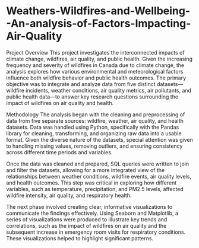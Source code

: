 # Weathers-Wildfires-and-Wellbeing--An-analysis-of-Factors-Impacting-Air-Quality
Project Overview
This project investigates the interconnected impacts of climate change, wildfires, air quality, and public health. Given the increasing frequency and severity of wildfires in Canada due to climate change, the analysis explores how various environmental and meteorological factors influence both wildfire behavior and public health outcomes. The primary objective was to integrate and analyze data from five distinct datasets—wildfire incidents, weather conditions, air quality metrics, air pollutants, and public health data—to answer key research questions surrounding the impact of wildfires on air quality and health.

Methodology
The analysis began with the cleaning and preprocessing of data from five separate sources: wildfire, weather, air quality, and health datasets. Data was handled using Python, specifically with the Pandas library for cleaning, transforming, and organizing raw data into a usable format. Given the diverse nature of the datasets, special attention was given to handling missing values, removing outliers, and ensuring consistency across different time periods and variables.

Once the data was cleaned and prepared, SQL queries were written to join and filter the datasets, allowing for a more integrated view of the relationships between weather conditions, wildfire events, air quality levels, and health outcomes. This step was critical in exploring how different variables, such as temperature, precipitation, and PM2.5 levels, affected wildfire intensity, air quality, and respiratory health.

The next phase involved creating clear, informative visualizations to communicate the findings effectively. Using Seaborn and Matplotlib, a series of visualizations were produced to illustrate key trends and correlations, such as the impact of wildfires on air quality and the subsequent increase in emergency room visits for respiratory conditions. These visualizations helped to highlight significant patterns.


